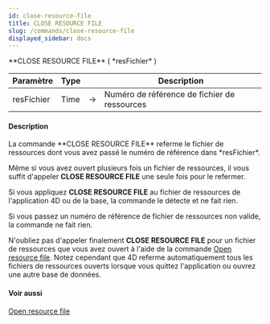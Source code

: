 ```yaml
---
id: close-resource-file
title: CLOSE RESOURCE FILE
slug: /commands/close-resource-file
displayed_sidebar: docs
---
```


<!--REF #_command_.CLOSE RESOURCE FILE.Syntax-->**CLOSE RESOURCE FILE** ( *resFichier* )<!-- END REF-->
<!--REF #_command_.CLOSE RESOURCE FILE.Params-->
| Paramètre | Type |  | Description |
| --- | --- | --- | --- |
| resFichier | Time | &#8594;  | Numéro de référence de fichier de ressources |

<!-- END REF-->

#### Description 

<!--REF #_command_.CLOSE RESOURCE FILE.Summary-->La commande **CLOSE RESOURCE FILE** referme le fichier de ressources dont vous avez passé le numéro de référence dans *resFichier*.<!-- END REF-->

Même si vous avez ouvert plusieurs fois un fichier de ressources, il vous suffit d'appeler **CLOSE RESOURCE FILE** une seule fois pour le refermer.

Si vous appliquez **CLOSE RESOURCE FILE** au fichier de ressources de l'application 4D ou de la base, la commande le détecte et ne fait rien.

Si vous passez un numéro de référence de fichier de ressources non valide, la commande ne fait rien.

N'oubliez pas d'appeler finalement **CLOSE RESOURCE FILE** pour un fichier de ressources que vous avez ouvert à l'aide de la commande [Open resource file](open-resource-file.md). Notez cependant que 4D referme automatiquement tous les fichiers de ressources ouverts lorsque vous quittez l'application ou ouvrez une autre base de données.

#### Voir aussi 

[Open resource file](open-resource-file.md)  